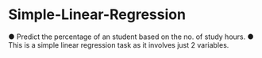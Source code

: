 # Simple-Linear-Regression
● Predict the percentage of an student based on the no. of study hours. 
● This is a simple linear  regression task as it involves just 2 variables.
